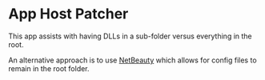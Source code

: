 # App Host Patcher

This app assists with having DLLs in a sub-folder versus everything in the root.

An alternative approach is to use [NetBeauty](https://github.com/nulastudio/NetBeauty2) which allows for config files to remain in the root folder.

